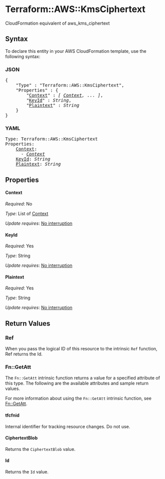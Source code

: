 # Terraform::AWS::KmsCiphertext

CloudFormation equivalent of aws_kms_ciphertext

## Syntax

To declare this entity in your AWS CloudFormation template, use the following syntax:

### JSON

<pre>
{
    "Type" : "Terraform::AWS::KmsCiphertext",
    "Properties" : {
        "<a href="#context" title="Context">Context</a>" : <i>[ <a href="context.md">Context</a>, ... ]</i>,
        "<a href="#keyid" title="KeyId">KeyId</a>" : <i>String</i>,
        "<a href="#plaintext" title="Plaintext">Plaintext</a>" : <i>String</i>
    }
}
</pre>

### YAML

<pre>
Type: Terraform::AWS::KmsCiphertext
Properties:
    <a href="#context" title="Context">Context</a>: <i>
      - <a href="context.md">Context</a></i>
    <a href="#keyid" title="KeyId">KeyId</a>: <i>String</i>
    <a href="#plaintext" title="Plaintext">Plaintext</a>: <i>String</i>
</pre>

## Properties

#### Context

_Required_: No

_Type_: List of <a href="context.md">Context</a>

_Update requires_: [No interruption](https://docs.aws.amazon.com/AWSCloudFormation/latest/UserGuide/using-cfn-updating-stacks-update-behaviors.html#update-no-interrupt)

#### KeyId

_Required_: Yes

_Type_: String

_Update requires_: [No interruption](https://docs.aws.amazon.com/AWSCloudFormation/latest/UserGuide/using-cfn-updating-stacks-update-behaviors.html#update-no-interrupt)

#### Plaintext

_Required_: Yes

_Type_: String

_Update requires_: [No interruption](https://docs.aws.amazon.com/AWSCloudFormation/latest/UserGuide/using-cfn-updating-stacks-update-behaviors.html#update-no-interrupt)

## Return Values

### Ref

When you pass the logical ID of this resource to the intrinsic `Ref` function, Ref returns the Id.

### Fn::GetAtt

The `Fn::GetAtt` intrinsic function returns a value for a specified attribute of this type. The following are the available attributes and sample return values.

For more information about using the `Fn::GetAtt` intrinsic function, see [Fn::GetAtt](https://docs.aws.amazon.com/AWSCloudFormation/latest/UserGuide/intrinsic-function-reference-getatt.html).

#### tfcfnid

Internal identifier for tracking resource changes. Do not use.

#### CiphertextBlob

Returns the <code>CiphertextBlob</code> value.

#### Id

Returns the <code>Id</code> value.

